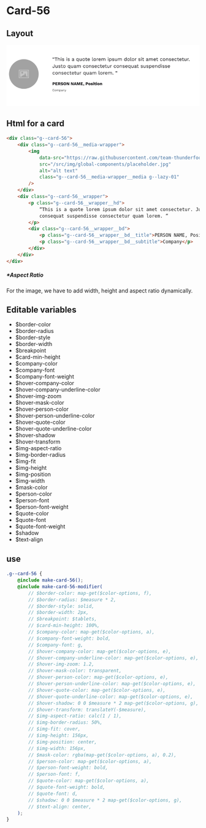 # Card-56

## Layout

![alt text][card-56]

[card-56]: /src/img/global-components/card/card-56.jpg

## Html for a card

```html
<div class="g--card-56">
    <div class="g--card-56__media-wrapper">
        <img
            data-src="https://raw.githubusercontent.com/team-thunderfoot/ui/main/src/img/global-components/rounded-img-placeholder.png"
            src="/src/img/global-components/placeholder.jpg"
            alt="alt text"
            class="g--card-56__media-wrapper__media g--lazy-01"
        />
    </div>
    <div class="g--card-56__wrapper">
        <p class="g--card-56__wrapper__hd">
            “This is a quote lorem ipsum dolor sit amet consectetur. Justo quam consectetur
            consequat suspendisse consectetur quam lorem. “
        </p>
        <div class="g--card-56__wrapper__bd">
            <p class="g--card-56__wrapper__bd__title">PERSON NAME, Position</p>
            <p class="g--card-56__wrapper__bd__subtitle">Company</p>
        </div>
    </div>
</div>
```

##### \*Aspect Ratio

For the image, we have to add width, height and aspect ratio dynamically.

## Editable variables

-   $border-color
-   $border-radius
-   $border-style
-   $border-width
-   $breakpoint
-   $card-min-height
-   $company-color
-   $company-font
-   $company-font-weight
-   $hover-company-color
-   $hover-company-underline-color
-   $hover-img-zoom
-   $hover-mask-color
-   $hover-person-color
-   $hover-person-underline-color
-   $hover-quote-color
-   $hover-quote-underline-color
-   $hover-shadow
-   $hover-transform
-   $img-aspect-ratio
-   $img-border-radius
-   $img-fit
-   $img-height
-   $img-position
-   $img-width
-   $mask-color
-   $person-color
-   $person-font
-   $person-font-weight
-   $quote-color
-   $quote-font
-   $quote-font-weight
-   $shadow
-   $text-align

## use

```scss
.g--card-56 {
    @include make-card-56();
    @include make-card-56-modifier(
        // $border-color: map-get($color-options, f),
        // $border-radius: $measure * 2,
        // $border-style: solid,
        // $border-width: 2px,
        // $breakpoint: $tablets,
        // $card-min-height: 100%,
        // $company-color: map-get($color-options, a),
        // $company-font-weight: bold,
        // $company-font: g,
        // $hover-company-color: map-get($color-options, e),
        // $hover-company-underline-color: map-get($color-options, e),
        // $hover-img-zoom: 1.2,
        // $hover-mask-color: transparent,
        // $hover-person-color: map-get($color-options, e),
        // $hover-person-underline-color: map-get($color-options, e),
        // $hover-quote-color: map-get($color-options, e),
        // $hover-quote-underline-color: map-get($color-options, e),
        // $hover-shadow: 0 0 $measure * 2 map-get($color-options, g),
        // $hover-transform: translateY(-$measure),
        // $img-aspect-ratio: calc(1 / 1),
        // $img-border-radius: 50%,
        // $img-fit: cover,
        // $img-height: 156px,
        // $img-position: center,
        // $img-width: 156px,
        // $mask-color: rgba(map-get($color-options, a), 0.2),
        // $person-color: map-get($color-options, a),
        // $person-font-weight: bold,
        // $person-font: f,
        // $quote-color: map-get($color-options, a),
        // $quote-font-weight: bold,
        // $quote-font: d,
        // $shadow: 0 0 $measure * 2 map-get($color-options, g),
        // $text-align: center,
    );
}
```
